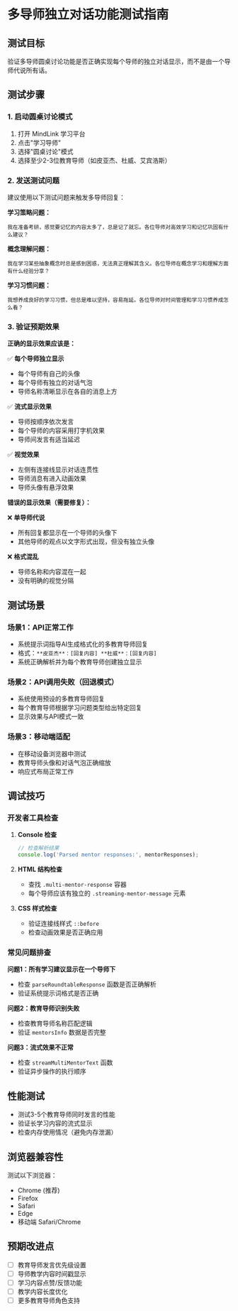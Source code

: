 # 多导师独立对话功能测试指南

## 测试目标

验证多导师圆桌讨论功能是否正确实现每个导师的独立对话显示，而不是由一个导师代说所有话。

## 测试步骤

### 1. 启动圆桌讨论模式

1. 打开 MindLink 学习平台
2. 点击"学习导师"
3. 选择"圆桌讨论"模式
4. 选择至少2-3位教育导师（如皮亚杰、杜威、艾宾浩斯）

### 2. 发送测试问题

建议使用以下测试问题来触发多导师回复：

**学习策略问题：**
```
我在准备考研，感觉要记忆的内容太多了，总是记了就忘。各位导师对高效学习和记忆巩固有什么建议？
```

**概念理解问题：**
```
我在学习某些抽象概念时总是感到困惑，无法真正理解其含义。各位导师在概念学习和理解方面有什么经验分享？
```

**学习习惯问题：**
```
我想养成良好的学习习惯，但总是难以坚持，容易拖延。各位导师对时间管理和学习习惯养成怎么看？
```

### 3. 验证预期效果

**正确的显示效果应该是：**

✅ **每个导师独立显示**
- 每个导师有自己的头像
- 每个导师有独立的对话气泡
- 导师名称清晰显示在各自的消息上方

✅ **流式显示效果**
- 导师按顺序依次发言
- 每个导师的内容采用打字机效果
- 导师间发言有适当延迟

✅ **视觉效果**
- 左侧有连接线显示对话连贯性
- 导师消息有进入动画效果
- 导师头像有悬浮效果

**错误的显示效果（需要修复）：**

❌ **单导师代说**
- 所有回复都显示在一个导师的头像下
- 其他导师的观点以文字形式出现，但没有独立头像

❌ **格式混乱**
- 导师名称和内容混在一起
- 没有明确的视觉分隔

## 测试场景

### 场景1：API正常工作
- 系统提示词指导AI生成格式化的多教育导师回复
- 格式：`**皮亚杰**：[回复内容] **杜威**：[回复内容]`
- 系统正确解析并为每个教育导师创建独立显示

### 场景2：API调用失败（回退模式）
- 系统使用预设的多教育导师回复
- 每个教育导师根据学习问题类型给出特定回复
- 显示效果与API模式一致

### 场景3：移动端适配
- 在移动设备浏览器中测试
- 教育导师头像和对话气泡正确缩放
- 响应式布局正常工作

## 调试技巧

### 开发者工具检查

1. **Console 检查**
   ```javascript
   // 检查解析结果
   console.log('Parsed mentor responses:', mentorResponses);
   ```

2. **HTML 结构检查**
   - 查找 `.multi-mentor-response` 容器
   - 每个导师应该有独立的 `.streaming-mentor-message` 元素

3. **CSS 样式检查**
   - 验证连接线样式 `::before`
   - 检查动画效果是否正确应用

### 常见问题排查

**问题1：所有学习建议显示在一个导师下**
- 检查 `parseRoundtableResponse` 函数是否正确解析
- 验证系统提示词格式是否正确

**问题2：教育导师识别失败**
- 检查教育导师名称匹配逻辑
- 验证 `mentorsInfo` 数据是否完整

**问题3：流式效果不正常**
- 检查 `streamMultiMentorText` 函数
- 验证异步操作的执行顺序

## 性能测试

- 测试3-5个教育导师同时发言的性能
- 验证长学习内容的流式显示
- 检查内存使用情况（避免内存泄漏）

## 浏览器兼容性

测试以下浏览器：
- Chrome (推荐)
- Firefox
- Safari
- Edge
- 移动端 Safari/Chrome

## 预期改进点

- [ ] 教育导师发言优先级设置
- [ ] 导师教学内容时间戳显示
- [ ] 学习内容点赞/反馈功能
- [ ] 教学内容长度优化
- [ ] 更多教育导师角色支持